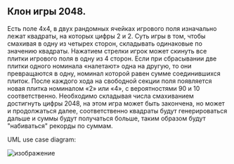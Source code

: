 ## Клон игры 2048.
Есть поле 4x4, в двух рандомных ячейках игрового поля изначально лежат квадраты, на которых цифры 2 и 2. 
Суть игры в том, чтобы смахивая в одну из четырех сторон, складывать одинаковые по значению квадраты. 
Нажатием стрелки игрок может скинуть все плитки игрового поля в одну из 4 сторон. Если при сбрасывании две плитки одного номинала «налетают» одна на другую, 
то они превращаются в одну, номинал которой равен сумме соединившихся плиток. 
После каждого хода на свободной секции поля появляется новая плитка номиналом «2» или «4», с вероятностями 90 и 10 соответственно.
Необходимо складывая числа смахиванием достигнуть цифры 2048, на этом игра может быть закончена, но может и продолжаться далее, соответственно квадраты будут генерироваться дальше и суммы будут получаться больше, таким образом будут "набиваться" рекорды по суммам.

UML use case diagram: 

![изображение](https://user-images.githubusercontent.com/114138439/227786783-5e4b09bd-03bd-41de-9bb4-2d03508eecd8.png)

